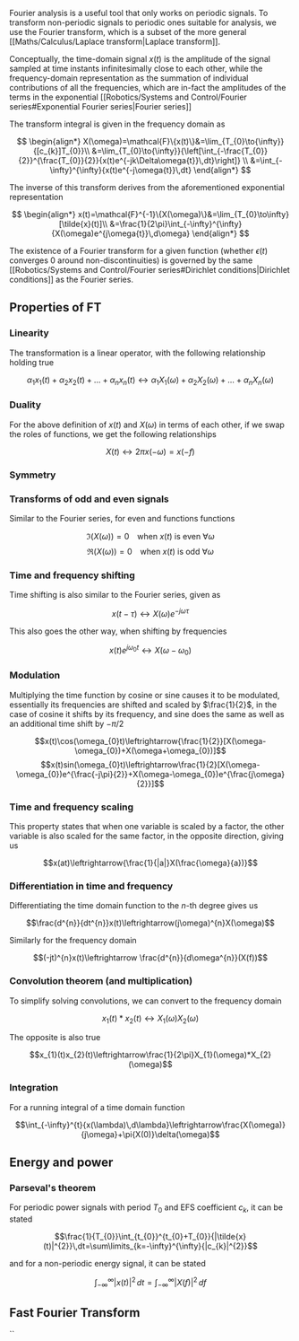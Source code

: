 Fourier analysis is a useful tool that only works on periodic signals. To transform non-periodic signals to periodic ones suitable for analysis, we use the Fourier transform, which is a subset of the more general [[Maths/Calculus/Laplace transform|Laplace transform]]. 

Conceptually, the time-domain signal $x(t)$ is the amplitude of the signal sampled at time instants infinitesimally close to each other, while the frequency-domain representation as the summation of individual contributions of all the frequencies, which are in-fact the amplitudes of the terms in the exponential [[Robotics/Systems and Control/Fourier series#Exponential Fourier series|Fourier series]] 

The transform integral is given in the frequency domain as

$$
\begin{align*}
X(\omega)=\mathcal{F}\{x(t)\}&=\lim_{T_{0}\to{\infty}}{[c_{k}]T_{0}}\\
&=\lim_{T_{0}\to{\infty}}{\left[\int_{-\frac{T_{0}}{2}}^{\frac{T_{0}}{2}}{x(t)e^{-jk\Delta\omega{t}}\,dt}\right]} \\
&=\int_{-\infty}^{\infty}{x(t)e^{-j\omega{t}}\,dt}
\end{align*}
$$

The inverse of this transform derives from the aforementioned exponential representation

$$
\begin{align*}
x(t)=\mathcal{F}^{-1}\{X(\omega)\}&=\lim_{T_{0}\to\infty}[\tilde{x}(t)]\\
&=\frac{1}{2\pi}\int_{-\infty}^{\infty}{X(\omega)e^{j\omega{t}}\,d\omega}
\end{align*}
$$

The existence of a Fourier transform for a given function (whether $\epsilon(t)$ converges 0 around non-discontinuities) is governed by the same [[Robotics/Systems and Control/Fourier series#Dirichlet conditions|Dirichlet conditions]] as the Fourier series.

## Properties of FT

### Linearity

The transformation is a linear operator, with the following relationship holding true

$$\alpha_{1}x_{1}(t)+\alpha_{2}x_{2}(t)+\dots+\alpha_{n}x_{n}(t)\leftrightarrow\alpha_{1}X_{1}(\omega)+\alpha_{2}X_{2}(\omega)+\dots+{\alpha_{n}X_{n}(\omega)}$$

### Duality

For the above definition of $x(t)$ and $X(\omega)$ in terms of each other, if we swap the roles of functions, we get the following relationships

$$X(t)\leftrightarrow{2\pi{x(-\omega)}}=x(-f)$$

### Symmetry

### Transforms of odd and even signals

Similar to the Fourier series, for even and functions functions

$$\Im(X(\omega))=0\;\;\;\text{ when }x(t)\text{ is even }\forall\omega$$
$$\Re(X(\omega))=0\;\;\;\text{ when }x(t)\text{ is odd }\forall\omega$$

### Time and frequency shifting

Time shifting is also similar to the Fourier series, given as

$$x(t-\tau)\leftrightarrow{X(\omega)e^{-j\omega\tau}}$$

This also goes the other way, when shifting by frequencies

$$x(t)e^{j\omega_{0}t}\leftrightarrow{X(\omega-\omega_{0})}$$

### Modulation

Multiplying the time function by cosine or sine causes it to be modulated, essentially its frequencies are shifted and scaled by $\frac{1}{2}$, in the case of cosine it shifts by its frequency, and sine does the same as well as an additional time shift by $-\pi/2$

$$x(t)\cos(\omega_{0}t)\leftrightarrow{\frac{1}{2}}[X(\omega-\omega_{0})+X(\omega+\omega_{0})]$$
$$x(t)sin(\omega_{0}t)\leftrightarrow\frac{1}{2}[X(\omega-\omega_{0})e^{\frac{-j\pi}{2}}+X(\omega-\omega_{0})e^{\frac{j\omega}{2}}]$$

### Time and frequency scaling

This property states that when one variable is scaled by a factor, the other variable is also scaled for the same factor, in the opposite direction, giving us

$$x(at)\leftrightarrow{\frac{1}{|a|}X(\frac{\omega}{a})}$$

### Differentiation in time and frequency

Differentiating the time domain function to the $n$-th degree gives us

$$\frac{d^{n}}{dt^{n}}x(t)\leftrightarrow(j\omega)^{n}X(\omega)$$

Similarly for the frequency domain

$$(-jt)^{n}x(t)\leftrightarrow \frac{d^{n}}{d\omega^{n}}(X(f))$$

### Convolution theorem (and multiplication)

To simplify solving convolutions, we can convert to the frequency domain

$$x_{1}(t)*x_{2}(t)\leftrightarrow X_{1}(\omega)X_{2}(\omega)$$

The opposite is also true

$$x_{1}(t)x_{2}(t)\leftrightarrow\frac{1}{2\pi}X_{1}(\omega)*X_{2}(\omega)$$

### Integration

For a running integral of a time domain function

$$\int_{-\infty}^{t}{x(\lambda)\,d\lambda}\leftrightarrow\frac{X(\omega)}{j\omega}+\pi{X(0)}\delta(\omega)$$

## Energy and power

### Parseval's theorem

For periodic power signals with period $T_{0}$ and EFS coefficient $c_{k}$, it can be stated

$$\frac{1}{T_{0}}\int_{t_{0}}^{t_{0}+T_{0}}{|\tilde{x}(t)|^{2}}\,dt=\sum\limits_{k=-\infty}^{\infty}{|c_{k}|^{2}}$$

and for a non-periodic energy signal, it can be stated

$$\int_{-\infty}^{\infty}{|x(t)|^{2}\,dt}=\int_{-\infty}^{\infty}{|X(f)|^{2}\,df}$$

## Fast Fourier Transform
``